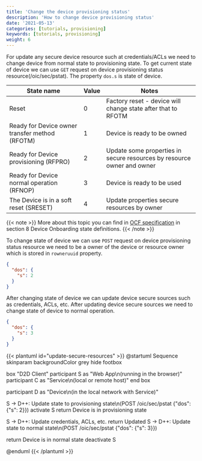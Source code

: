 ```yaml
---
title: 'Change the device provisioning status'
description: 'How to change device provisioning status'
date: '2021-05-13'
categories: [tutorials, provisioning]
keywords: [tutorials, provisioning]
weight: 6
---
```


For update any secure device resource such at credentials/ACLs we need to change device from normal state to provisioning state. To get current state of device we can use `GET` request on device provisioning status resource(/oic/sec/pstat). The property `dos.s` is state of device.

| State name | Value | Notes |
| ---------- | ----- | ----- |
| Reset | 0 | Factory reset - device will change state after that to RFOTM |
| Ready for Device owner transfer method (RFOTM) | 1 | Device is ready to be owned |
| Ready for Device provisioning (RFPRO) | 2 | Update some properties in secure resources by resource owner and owner |
| Ready for Device normal operation (RFNOP) | 3 | Device is ready to be used |
| The Device is in a soft reset (SRESET) | 4 | Update properties secure resources by owner |

{{< note >}}
More about this topic you can find in [OCF specification](https://openconnectivity.org/specs/OCF_Security_Specification.pdf) in section 8 Device Onboarding state definitions.
{{< /note >}}

To change state of device we can use `POST` request on device provisioning status resource we need to be a owner of the device or resource owner which is stored in `rowneruuid` property.

```json
{
  "dos": {
    "s": 2
  }
}
```

After changing state of device we can update device secure sources such as credentials, ACLs, etc. After updating device secure sources we need to change state of device to normal operation.

```json
{
  "dos": {
    "s": 3
  }
}
```

{{< plantuml id="update-secure-resources" >}}
@startuml Sequence
skinparam backgroundColor grey
hide footbox

box "D2D Client"
participant S as "Web App\n(running in the browser)"
participant C as "Service\n(local or remote host)"
end box

participant D as "Device\n(in the local network with Service)"

S -> D++: Update state to provisioning state\n(POST /oic/sec/pstat {"dos": {"s": 2}})
activate S
return Device is in provisioning state

S -> D++: Update credentials, ACLs, etc.
return Updated
S -> D++: Update state to normal state\n(POST /oic/sec/pstat {"dos": {"s": 3}})

return Device is in normal state
deactivate S

@enduml
{{< /plantuml >}}
